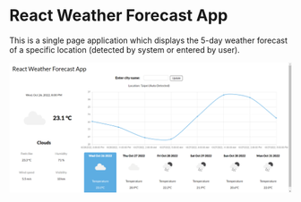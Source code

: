 # React Weather Forecast App

This is a single page application which displays the 5-day weather forecast of a specific location (detected by system or entered by user). 

![Example screenshot](public/example.png)